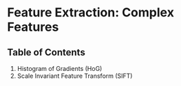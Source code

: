 # Feature Extraction: Complex Features

## Table of Contents
1. Histogram of Gradients (HoG)
2. Scale Invariant Feature Transform (SIFT)

